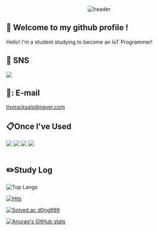 <div align="center">
  
![header](https://capsule-render.vercel.app/api?type=waving&color=daa520&height=230&section=hearder&text=Welcome&desc=Dong's&nbsp;Github&nbsp;Profile&descSize=19&descAlignY=51&descAlign=57&fontColor=FFFFFF&fontSize=70&animation=fadeIn&fontAlignY=37)
  
</div>
  
## 👋 Welcome to my github profile !
Hello! I'm a student studying to become an IoT Programmer!
  <br/>

## 🌟 SNS
<img src="https://img.shields.io/badge/instagram%20-E4405F?style=flat-square&logo=instagram&logoColor=white">
  <br/> 
  
## 📧: E-mail
tlxmscksals@naver.com
  <br/>
  
## 📋Once I've Used
<div align="left">
<img src="https://img.shields.io/badge/github%20-181717?style=flat-square&logo=github&logoColor=white">
<img src="https://img.shields.io/badge/Python%20-3776AB?style=flat-square&logo=Python&logoColor=white"/>
<img src="https://img.shields.io/badge/VSCode%20-007ACC?style=flat-square&logo=VisualStudioCode&logoColor=white">
<img src="https://img.shields.io/badge/Jupyter%20-F37626?style=flat-square&logo=jupyter&logoColor=white">
</div>
  <br/>
  
## ✏️Study Log
  
![Top Langs](https://github-readme-stats.vercel.app/api/top-langs/?username=d0ng999&layout=compact)
  
[![Hits](https://hits.seeyoufarm.com/api/count/incr/badge.svg?url=https%3A%2F%2Fgithub.com%2Fgjbae1212%2Fhit-counter&count_bg=%2379C83D&title_bg=%23555555&icon=&icon_color=%23E7E7E7&title=hits&edge_flat=false)](https://hits.seeyoufarm.com)
  
[![Solved.ac
d0ng999](http://mazassumnida.wtf/api/mini/generate_badge?boj={handle})](https://solved.ac/{handle})

[![Anurag's GitHub stats](https://github-readme-stats.vercel.app/api?username=d0ng999)](https://github.com/anuraghazra/github-readme-stats)
  


